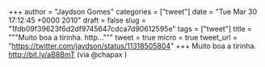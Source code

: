 
+++
author = "Jaydson Gomes"
categories = ["tweet"]
date = "Tue Mar 30 17:12:45 +0000 2010"
draft = false
slug = "1fdb09f39623f6d2df9745647cdca7d90612595e"
tags = ["tweet"]
title = """Muito boa a tirinha. http..."""
tweet = true
micro = true
tweet_url = "https://twitter.com/jaydson/status/11318505804"
+++
Muito boa a tirinha. http://bit.ly/aB8BmT  (via  @chapax )
